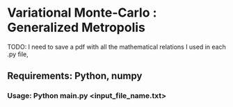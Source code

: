 # Variational Monte-Carlo : Generalized Metropolis
TODO: I need to save a pdf with all the mathematical relations I used in each .py file, 

## Requirements: Python, numpy 
### Usage: Python main.py <input_file_name.txt>
